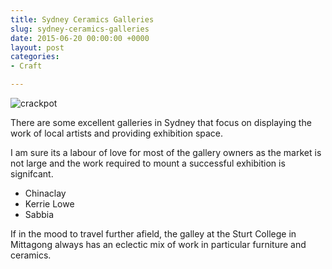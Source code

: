 ```yaml
---
title: Sydney Ceramics Galleries
slug: sydney-ceramics-galleries
date: 2015-06-20 00:00:00 +0000
layout: post
categories: 
- Craft

---
```


<img alt="crackpot" src="https://media.publit.io/file/sydney-ceramics-shops.jpeg">


There are some excellent galleries in Sydney that focus on displaying the work of local artists and providing exhibition space.

I am sure its a labour of love for most of the gallery owners as the market is not large and the work required to mount a successful exhibition is signifcant.

- Chinaclay
- Kerrie Lowe
- Sabbia

If in the mood to travel further afield, the galley at the Sturt College in Mittagong always has an eclectic mix of work in particular furniture and ceramics.
